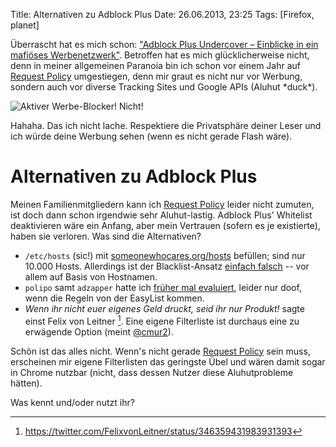 Title: Alternativen zu Adblock Plus
Date: 26.06.2013, 23:25
Tags: [Firefox, planet]

Überrascht hat es mich schon: ["Adblock Plus Undercover – Einblicke in ein
mafiöses Werbenetzwerk"][0]. Betroffen hat es mich glücklicherweise nicht, denn
in meiner allgemeinen Paranoia bin ich schon vor einem Jahr auf [Request
Policy][1] umgestiegen, denn mir graut es nicht nur vor Werbung, sondern auch
vor diverse Tracking Sites und Google APIs (Aluhut \*duck\*). <!-- break -->

<img alt="Aktiver Werbe-Blocker! Nicht!"
src="/img/2013/werbe-blocker.png" class=".shadow center" />

Hahaha. Das ich nicht lache. Respektiere die Privatsphäre deiner Leser und
ich würde deine Werbung sehen (wenn es nicht gerade Flash wäre).

# Alternativen zu Adblock Plus

Meinen Familienmitgliedern kann ich [Request Policy][1] leider nicht zumuten,
ist doch dann schon irgendwie sehr Aluhut-lastig. Adblock Plus' Whitelist
deaktivieren wäre ein Anfang, aber mein Vertrauen (sofern es je existierte),
haben sie verloren. Was sind die Alternativen?

* `/etc/hosts` (sic!) mit [someonewhocares.org/hosts][2] befüllen; sind nur
  10.000 Hosts. Allerdings ist der Blacklist-Ansatz [einfach falsch][3] -- vor
  allem auf Basis von Hostnamen.
* `polipo` samt `adzapper` hatte ich [früher mal evaluiert][4], leider nur doof,
  wenn die Regeln von der EasyList kommen.
* *Wenn ihr nicht euer eigenes Geld druckt, seid ihr nur Produkt!* sagte
  einst Felix von Leitner [^1]. Eine eigene Filterliste ist durchaus eine
  zu erwägende Option (meint [@cmur2][6]).

Schön ist das alles nicht. Wenn's nicht gerade [Request Policy][1] sein muss,
erscheinen mir eigene Filterlisten das geringste Übel und wären damit sogar in
Chrome nutzbar (nicht, dass dessen Nutzer diese Aluhutprobleme hätten).

Was kennt und/oder nutzt ihr?

[0]: http://www.mobilegeeks.de/adblock-plus-undercover-einblicke-in-ein-mafioeses-werbenetzwerk/
[1]: https://www.requestpolicy.com/
[2]: http://someonewhocares.org/hosts/
[3]: https://plus.google.com/112574395202528300835/posts/TcnA6cReija
[4]: http://blog.posativ.org/2012/polipo-a-caching-web-proxy/
[6]: http://mycrobase.de/

[^1]: <https://twitter.com/FelixvonLeitner/status/346359431983931393>
